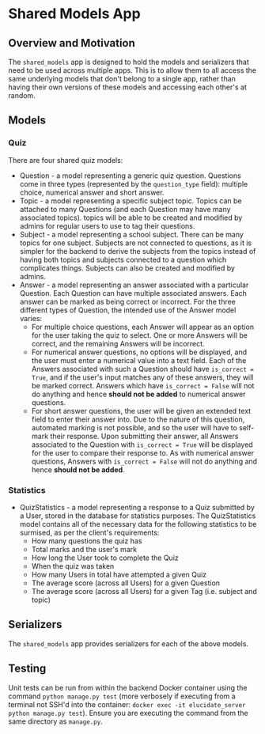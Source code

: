 # Shared Models App

## Overview and Motivation

The `shared_models` app is designed to hold the models and serializers that need to be used across multiple apps. This is to allow them to all access the same underlying models that don't belong to a single app, rather than having their own versions of these models and accessing each other's at random.

## Models

### Quiz

There are four shared quiz models:

* Question - a model representing a generic quiz question. Questions come in three types (represented by the `question_type` field): multiple choice, numerical answer and short answer.
* Topic - a model representing a specific subject topic. Topics can be attached to many Questions (and each Question may have many associated topics). topics will be able to be created and modified by admins for regular users to use to tag their questions.
* Subject - a model representing a school subject. There can be many topics for one subject. Subjects are not connected to questions, as it is simpler for the backend to derive the subjects from the topics instead of having both topics and subjects connected to a question which complicates things. Subjects can also be created and modified by admins.
* Answer - a model representing an answer associated with a particular Question. Each Question can have multiple associated answers. Each answer can be marked as being correct or incorrect. For the three different types of Question, the intended use of the Answer model varies:
  * For multiple choice questions, each Answer will appear as an option for the user taking the quiz to select. One or more Answers will be correct, and the remaining Answers will be incorrect.
  * For numerical answer questions, no options will be displayed, and the user must enter a numerical value into a text field. Each of the Answers associated with such a Question should have `is_correct = True`, and if the user's input matches any of these answers, they will be marked correct. Answers which have `is_correct = False` will not do anything and hence **should not be added** to numerical answer questions.
  * For short answer questions, the user will be given an extended text field to enter their answer into. Due to the nature of this question, automated marking is not possible, and so the user will have to self-mark their response. Upon submitting their answer, all Answers associated to the Question with `is_correct = True` will be displayed for the user to compare their response to. As with numerical answer questions, Answers with `is_correct = False` will not do anything and hence **should not be added**.

### Statistics

* QuizStatistics - a model representing a response to a Quiz submitted by a User, stored in the database for statistics purposes. The QuizStatistics model contains all of the necessary data for the following statistics to be surmised, as per the client's requirements:
  * How many questions the quiz has
  * Total marks and the user's mark
  * How long the User took to complete the Quiz
  * When the quiz was taken
  * How many Users in total have attempted a given Quiz
  * The average score (across all Users) for a given Question
  * The average score (across all Users) for a given Tag (i.e. subject and topic)

## Serializers

The `shared_models` app provides serializers for each of the above models.

## Testing

Unit tests can be run from within the backend Docker container using the command `python manage.py test` (more verbosely if executing from a terminal not SSH'd into the container: `docker exec -it elucidate_server python manage.py test`). Ensure you are executing the command from the same directory as `manage.py`.
